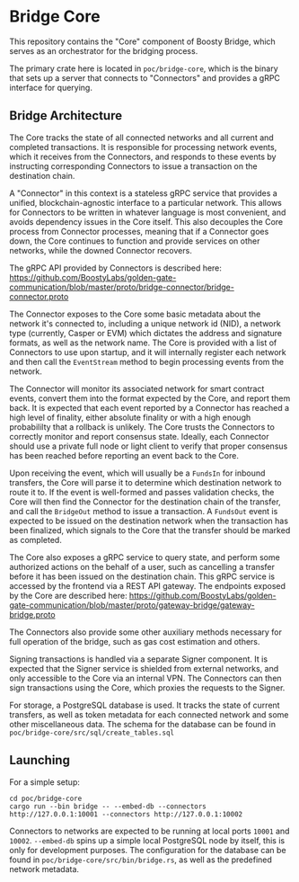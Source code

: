 # Bridge Core

This repository contains the "Core" component of Boosty Bridge, which serves as an orchestrator for the bridging process.

The primary crate here is located in `poc/bridge-core`, which is the binary that sets up a server that connects to "Connectors" and provides a gRPC interface for querying.

## Bridge Architecture

The Core tracks the state of all connected networks and all current and completed transactions. It is responsible for processing network events, which it receives from the Connectors, and responds to these events by instructing corresponding Connectors to issue a transaction on the destination chain.

A "Connector" in this context is a stateless gRPC service that provides a unified, blockchain-agnostic interface to a particular network. This allows for Connectors to be written in whatever language is most convenient, and avoids dependency issues in the Core itself. This also decouples the Core process from Connector processes, meaning that if a Connector goes down, the Core continues to function and provide services on other networks, while the downed Connector recovers.

The gRPC API provided by Connectors is described here: https://github.com/BoostyLabs/golden-gate-communication/blob/master/proto/bridge-connector/bridge-connector.proto

The Connector exposes to the Core some basic metadata about the network it's connected to, including a unique network id (NID), a network type (currently, Casper or EVM) which dictates the address and signature formats, as well as the network name. The Core is provided with a list of Connectors to use upon startup, and it will internally register each network and then call the `EventStream` method to begin processing events from the network.

The Connector will monitor its associated network for smart contract events, convert them into the format expected by the Core, and report them back. It is expected that each event reported by a Connector has reached a high level of finality, either absolute finality or with a high enough probabililty that a rollback is unlikely. The Core trusts the Connectors to correctly monitor and report consensus state. Ideally, each Connector should use a private full node or light client to verify that proper consensus has been reached before reporting an event back to the Core.

Upon receiving the event, which will usually be a `FundsIn` for inbound transfers, the Core will parse it to determine which destination network to route it to. If the event is well-formed and passes validation checks, the Core will then find the Connector for the destination chain of the transfer, and call the `BridgeOut` method to issue a transaction. A `FundsOut` event is expected to be issued on the destination network when the transaction has been finalized, which signals to the Core that the transfer should be marked as completed.

The Core also exposes a gRPC service to query state, and perform some authorized actions on the behalf of a user, such as cancelling a transfer before it has been issued on the destination chain. This gRPC service is accessed by the frontend via a REST API gateway. The endpoints exposed by the Core are described here: https://github.com/BoostyLabs/golden-gate-communication/blob/master/proto/gateway-bridge/gateway-bridge.proto

The Connectors also provide some other auxiliary methods necessary for full operation of the bridge, such as gas cost estimation and others.

Signing transactions is handled via a separate Signer component. It is expected that the Signer service is shielded from external networks, and only accessible to the Core via an internal VPN. The Connectors can then sign transactions using the Core, which proxies the requests to the Signer.

For storage, a PostgreSQL database is used. It tracks the state of current transfers, as well as token metadata for each connected network and some other miscellaneous data. The schema for the database can be found in `poc/bridge-core/src/sql/create_tables.sql`

## Launching

For a simple setup:

```
cd poc/bridge-core
cargo run --bin bridge -- --embed-db --connectors http://127.0.0.1:10001 --connectors http://127.0.0.1:10002
```

Connectors to networks are expected to be running at local ports `10001` and `10002`. `--embed-db` spins up a simple local PostgreSQL node by itself, this is only for development purposes. The configuration for the database can be found in `poc/bridge-core/src/bin/bridge.rs`, as well as the predefined network metadata.

